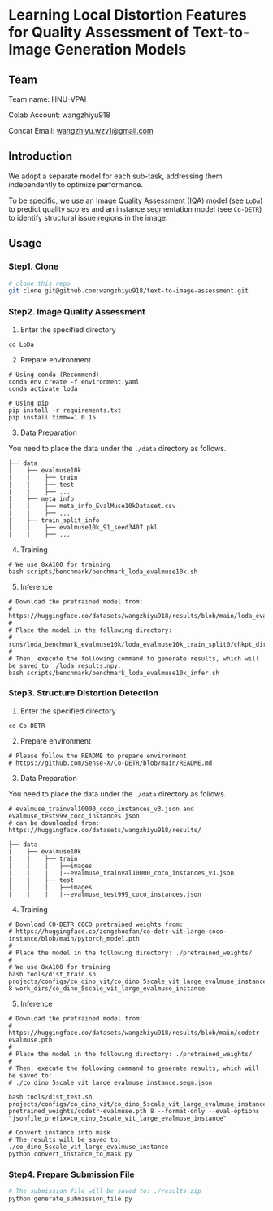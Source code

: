 # Learning Local Distortion Features for Quality Assessment of Text-to-Image Generation Models


## Team

Team name: HNU-VPAI

Colab Account: wangzhiyu918

Concat Email: wangzhiyu.wzy1@gmail.com

## Introduction

We adopt a separate model for each sub-task, addressing them independently to optimize performance.

To be specific, we use an Image Quality Assessment (IQA) model (see `LoDa`) to predict quality scores and an instance
segmentation model (see `Co-DETR`) to identify structural issue regions in the image.

## Usage

### Step1. Clone

```bash
# clone this repo
git clone git@github.com:wangzhiyu918/text-to-image-assessment.git
```

### Step2. Image Quality Assessment

1. Enter the specified directory

```
cd LoDa
```

2. Prepare environment

```
# Using conda (Recommend)
conda env create -f environment.yaml
conda activate loda

# Using pip
pip install -r requirements.txt
pip install timm==1.0.15
```

3. Data Preparation

You need to place the data under the `./data` directory as follows.

```
├── data
|    ├── evalmuse10k
|    |    ├── train
|    |    ├── test
|    |    ├── ...
|    ├── meta_info
|    |    ├── meta_info_EvalMuse10kDataset.csv
|    |    ├── ...
|    ├── train_split_info
|    |    ├── evalmuse10k_91_seed3407.pkl
|    |    ├── ...
```

4. Training 

```
# We use 8xA100 for training
bash scripts/benchmark/benchmark_loda_evalmuse10k.sh
```

5. Inference

```
# Download the pretrained model from:
# https://huggingface.co/datasets/wangzhiyu918/results/blob/main/loda_evalmuse10k_train_split0_1120.pt
#
# Place the model in the following directory:
# runs/loda_benchmark_evalmuse10k/loda_evalmuse10k_train_split0/chkpt_dir
#
# Then, execute the following command to generate results, which will be saved to ./loda_results.npy.
bash scripts/benchmark/benchmark_loda_evalmuse10k_infer.sh
```

### Step3. Structure Distortion Detection

1. Enter the specified directory

```
cd Co-DETR
```

2. Prepare environment

```
# Please follow the README to prepare environment
# https://github.com/Sense-X/Co-DETR/blob/main/README.md
```

3. Data Preparation

You need to place the data under the `./data` directory as follows.


```
# evalmuse_trainval10000_coco_instances_v3.json and evalmuse_test999_coco_instances.json
# can be downloaded from: https://huggingface.co/datasets/wangzhiyu918/results/

├── data
|    ├── evalmuse10k
|    |    ├── train
|    |    |   ├──images
|    |    |   |--evalmuse_trainval10000_coco_instances_v3.json
|    |    ├── test
|    |    |   ├──images
|    |    |   |--evalmuse_test999_coco_instances.json
```

4. Training 

```
# Download CO-DETR COCO pretrained weights from:
# https://huggingface.co/zongzhuofan/co-detr-vit-large-coco-instance/blob/main/pytorch_model.pth
# 
# Place the model in the following directory: ./pretrained_weights/
# 
# We use 8xA100 for training
bash tools/dist_train.sh projects/configs/co_dino_vit/co_dino_5scale_vit_large_evalmuse_instance.py 8 work_dirs/co_dino_5scale_vit_large_evalmuse_instance

```

5. Inference

```
# Download the pretrained model from:
# https://huggingface.co/datasets/wangzhiyu918/results/blob/main/codetr-evalmuse.pth
#
# Place the model in the following directory: ./pretrained_weights/
#
# Then, execute the following command to generate results, which will be saved to:
# ./co_dino_5scale_vit_large_evalmuse_instance.segm.json

bash tools/dist_test.sh projects/configs/co_dino_vit/co_dino_5scale_vit_large_evalmuse_instance.py pretrained_weights/codetr-evalmuse.pth 8 --format-only --eval-options "jsonfile_prefix=co_dino_5scale_vit_large_evalmuse_instance"

# Convert instance into mask
# The results will be saved to: ./co_dino_5scale_vit_large_evalmuse_instance
python convert_instance_to_mask.py
```

### Step4. Prepare Submission File

```bash
# The submission file will be saved to: ./results.zip
python generate_submission_file.py
```

